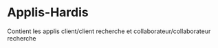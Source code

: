 # Applis-Hardis
Contient les applis client/client recherche et collaborateur/collaborateur recherche
